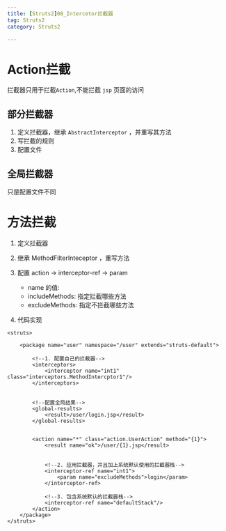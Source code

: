 ```yaml
---
title: [Struts2]08_Intercetor拦截器
tag: Struts2
category: Struts2

---
```


# Action拦截

拦截器只用于拦截`Action`,不能拦截 `jsp` 页面的访问

## 部分拦截器

1. 定义拦截器，继承 `AbstractInterceptor` ，并重写其方法
2. 写拦截的规则
3. 配置文件

## 全局拦截器

只是配置文件不同

# 方法拦截
1. 定义拦截器
2. 继承 MethodFilterInteceptor ，重写方法
3. 配置 action -> interceptor-ref -> param 
    - name 的值:
    - includeMethods: 指定拦截哪些方法
    - excludeMethods:  指定不拦截哪些方法

	
4. 代码实现

```
<struts>

    <package name="user" namespace="/user" extends="struts-default">

        <!--1. 配置自己的拦截器-->
        <interceptors>
            <interceptor name="int1" class="interceptors.MethodIntercptor1"/>
        </interceptors>
		
		
        <!--配置全局结果-->
        <global-results>
            <result>/user/login.jsp</result>
        </global-results>
		
		
        <action name="*" class="action.UserAction" method="{1}">
            <result name="ok">/user/{1}.jsp</result>
			
			
            <!--2. 应用拦截器，并且加上系统默认使用的拦截器栈-->
            <interceptor-ref name="int1">
                <param name="excludeMethods">login</param>
            </interceptor-ref>
			
            <!--3. 包含系统默认的拦截器栈-->
            <interceptor-ref name="defaultStack"/>
        </action>
    </package>
</struts>

```